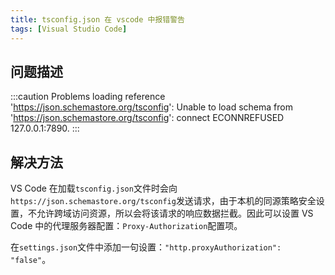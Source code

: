 ```yaml
---
title: tsconfig.json 在 vscode 中报错警告
tags: [Visual Studio Code]
---
```


## 问题描述

:::caution
Problems loading reference 'https://json.schemastore.org/tsconfig': Unable to load schema from 'https://json.schemastore.org/tsconfig': connect ECONNREFUSED 127.0.0.1:7890.
:::

## 解决方法

VS Code 在加载`tsconfig.json`文件时会向`https://json.schemastore.org/tsconfig`发送请求，由于本机的同源策略安全设置，不允许跨域访问资源，所以会将该请求的响应数据拦截。因此可以设置 VS Code 中的代理服务器配置：`Proxy-Authorization`配置项。

在`settings.json`文件中添加一句设置：`"http.proxyAuthorization": "false"`。
